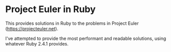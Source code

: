 # Project Euler in Ruby

This provides solutions in Ruby to the problems in Project Euler (https://projecteuler.net).

I've attempted to provide the most performant and readable solutions, using whatever Ruby 2.4.1 provides.
